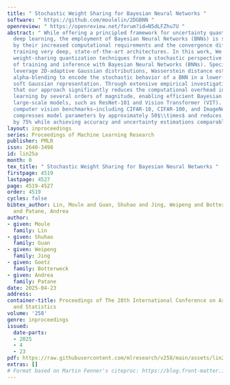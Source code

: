 ```yaml
---
title: " Stochastic Weight Sharing for Bayesian Neural Networks "
software: " https://github.com/moulelin/2DGBNN "
openreview: " https://openreview.net/forum?id=N5dLFZhu7U "
abstract: " While offering a principled framework for uncertainty quantification in
  deep learning, the employment of Bayesian Neural Networks (BNNs) is still constrained
  by their increased computational requirements and the convergence difficulties when
  training very deep, state-of-the-art architectures. In this work, We reinterpret
  weight-sharing quantization techniques from a stochastic perspective in the context
  of training and inference with Bayesian Neural Networks (BNNs). Specifically, we
  leverage 2D-adaptive Gaussian distributions, Wasserstein distance estimations, and
  alpha-blending to encode the stochastic behavior of a BNN in a lower-dimensional,
  soft Gaussian representation. Through extensive empirical investigation, we demonstrate
  that our approach significantly reduces the computational overhead inherent in Bayesian
  learning by several orders of magnitude, enabling efficient Bayesian training of
  large-scale models, such as ResNet-101 and Vision Transformer (VIT). On various
  computer vision benchmarks—including CIFAR-10, CIFAR-100, and ImageNet1k—our approach
  compresses model parameters by approximately 50$\\times$ and reduces model size
  by 75% while achieving accuracy and uncertainty estimations comparable to state-of-the-art. "
layout: inproceedings
series: Proceedings of Machine Learning Research
publisher: PMLR
issn: 2640-3498
id: lin25a
month: 0
tex_title: " Stochastic Weight Sharing for Bayesian Neural Networks "
firstpage: 4519
lastpage: 4527
page: 4519-4527
order: 4519
cycles: false
bibtex_author: Lin, Moule and Guan, Shuhao and Jing, Weipeng and Botterweck, Goetz
  and Patane, Andrea
author:
- given: Moule
  family: Lin
- given: Shuhao
  family: Guan
- given: Weipeng
  family: Jing
- given: Goetz
  family: Botterweck
- given: Andrea
  family: Patane
date: 2025-04-23
address:
container-title: Proceedings of The 28th International Conference on Artificial Intelligence
  and Statistics
volume: '258'
genre: inproceedings
issued:
  date-parts:
  - 2025
  - 4
  - 23
pdf: https://raw.githubusercontent.com/mlresearch/v258/main/assets/lin25a/lin25a.pdf
extras: []
# Format based on Martin Fenner's citeproc: https://blog.front-matter.io/posts/citeproc-yaml-for-bibliographies/
---
```

